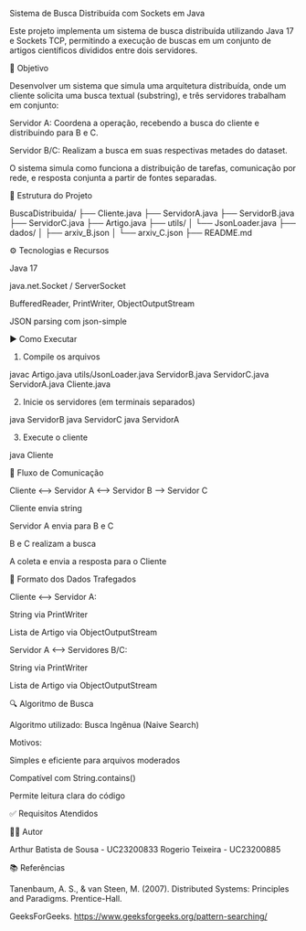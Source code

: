 Sistema de Busca Distribuída com Sockets em Java

Este projeto implementa um sistema de busca distribuída utilizando Java 17 e Sockets TCP, permitindo a execução de buscas em um conjunto de artigos científicos divididos entre dois servidores.

🎯 Objetivo

Desenvolver um sistema que simula uma arquitetura distribuída, onde um cliente solicita uma busca textual (substring), e três servidores trabalham em conjunto:

Servidor A: Coordena a operação, recebendo a busca do cliente e distribuindo para B e C.

Servidor B/C: Realizam a busca em suas respectivas metades do dataset.

O sistema simula como funciona a distribuição de tarefas, comunicação por rede, e resposta conjunta a partir de fontes separadas.

🧱 Estrutura do Projeto

BuscaDistribuida/
├── Cliente.java
├── ServidorA.java
├── ServidorB.java
├── ServidorC.java
├── Artigo.java
├── utils/
│   └── JsonLoader.java
├── dados/
│   ├── arxiv_B.json
│   └── arxiv_C.json
├── README.md

⚙️ Tecnologias e Recursos

Java 17

java.net.Socket / ServerSocket

BufferedReader, PrintWriter, ObjectOutputStream

JSON parsing com json-simple

▶️ Como Executar

1. Compile os arquivos

javac Artigo.java utils/JsonLoader.java ServidorB.java ServidorC.java ServidorA.java Cliente.java

2. Inicie os servidores (em terminais separados)

java ServidorB
java ServidorC
java ServidorA

3. Execute o cliente

java Cliente

🔄 Fluxo de Comunicação

Cliente <--> Servidor A <--> Servidor B
                       \--> Servidor C

Cliente envia string

Servidor A envia para B e C

B e C realizam a busca

A coleta e envia a resposta para o Cliente

📁 Formato dos Dados Trafegados

Cliente <--> Servidor A:

String via PrintWriter

Lista de Artigo via ObjectOutputStream

Servidor A <--> Servidores B/C:

String via PrintWriter

Lista de Artigo via ObjectOutputStream

🔍 Algoritmo de Busca

Algoritmo utilizado: Busca Ingênua (Naive Search)

Motivos:

Simples e eficiente para arquivos moderados

Compatível com String.contains()

Permite leitura clara do código

✅ Requisitos Atendidos



👨‍💻 Autor

Arthur Batista de Sousa - UC23200833
Rogerio Teixeira - UC23200885


📚 Referências

Tanenbaum, A. S., & van Steen, M. (2007). Distributed Systems: Principles and Paradigms. Prentice-Hall.

GeeksForGeeks. https://www.geeksforgeeks.org/pattern-searching/

